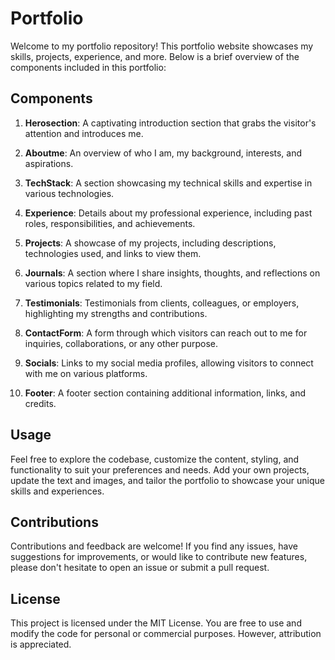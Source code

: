 # Portfolio

Welcome to my portfolio repository! This portfolio website showcases my skills, projects, experience, and more. Below is a brief overview of the components included in this portfolio:

## Components

1. **Herosection**: A captivating introduction section that grabs the visitor's attention and introduces me.
    
2. **Aboutme**: An overview of who I am, my background, interests, and aspirations.
    
3. **TechStack**: A section showcasing my technical skills and expertise in various technologies.
    
4. **Experience**: Details about my professional experience, including past roles, responsibilities, and achievements.
    
5. **Projects**: A showcase of my projects, including descriptions, technologies used, and links to view them.
    
6. **Journals**: A section where I share insights, thoughts, and reflections on various topics related to my field.
    
7. **Testimonials**: Testimonials from clients, colleagues, or employers, highlighting my strengths and contributions.
    
8. **ContactForm**: A form through which visitors can reach out to me for inquiries, collaborations, or any other purpose.
    
9. **Socials**: Links to my social media profiles, allowing visitors to connect with me on various platforms.
    
10. **Footer**: A footer section containing additional information, links, and credits.
    

## Usage

Feel free to explore the codebase, customize the content, styling, and functionality to suit your preferences and needs. Add your own projects, update the text and images, and tailor the portfolio to showcase your unique skills and experiences.

## Contributions

Contributions and feedback are welcome! If you find any issues, have suggestions for improvements, or would like to contribute new features, please don't hesitate to open an issue or submit a pull request.

## License

This project is licensed under the MIT License. You are free to use and modify the code for personal or commercial purposes. However, attribution is appreciated.